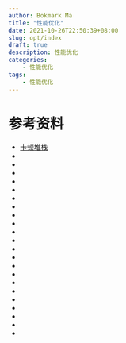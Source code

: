```yaml
---
author: Bokmark Ma
title: "性能优化"
date: 2021-10-26T22:50:39+08:00
slug: opt/index
draft: true
description: 性能优化
categories:
    - 性能优化
tags:
    - 性能优化
---
```


















# 参考资料
- [卡顿堆栈](https://juejin.cn/post/7051511422370447367)
- [](https://blog.csdn.net/xiangzhihong8/article/details/115309574?spm=1001.2014.3001.5501)
- [](https://developer.android.com/topic/performance?hl=zh-cn)
- [](https://developer.android.com/topic/performance/rendering/inspect-gpu-rendering?hl=zh-cn#profile_rendering)
- [](https://juejin.cn/post/7096288511053004830)
- [](https://source.android.com/docs/core/perf?hl=zh-cn)
- [](https://androidperformance.com/2022/01/07/The-Performace-1-Performance-Tools/)
- [](https://zhuanlan.zhihu.com/p/30691789)
- [](https://segmentfault.com/a/1190000040130054)
- [](https://blog.yorek.xyz/android/framework/%E6%80%A7%E8%83%BD%E4%BC%98%E5%8C%96/)
- [](https://blog.csdn.net/wangzhongshun/article/details/85052055)
- [](https://juejin.cn/post/6950608825942868004)
- [](https://developer.aliyun.com/article/894104)
- [](https://developer.aliyun.com/article/198973)
- [](https://heapdump.cn/article/3831749)
- [](https://cloud.google.com/architecture/framework/performance-optimization/process?hl=zh-cn)
- [](https://bbs.huaweicloud.com/blogs/288360)
- [](https://learn.lianglianglee.com/%E4%B8%93%E6%A0%8F/Java%20%E6%80%A7%E8%83%BD%E4%BC%98%E5%8C%96%E5%AE%9E%E6%88%98-%E5%AE%8C/21%20%20%E6%80%A7%E8%83%BD%E4%BC%98%E5%8C%96%E7%9A%84%E8%BF%87%E7%A8%8B%E6%96%B9%E6%B3%95%E4%B8%8E%E6%B1%82%E8%81%8C%E9%9D%A2%E7%BB%8F%E6%80%BB%E7%BB%93.md)
- [](https://tech.meituan.com/2016/12/02/performance-tunning.html)
- [](https://heapdump.cn/article/3600454)
- [](https://mp.weixin.qq.com/s?__biz=MzI1MzYzMjE0MQ==&mid=2247490905&idx=1&sn=cf2632ee0a7577f4c2399f6869addd03&scene=21#wechat_redirect)
- [](https://github.com/bytedance/btrace)
- [](https://github.com/JsonChao/Awesome-Android-Performance)
